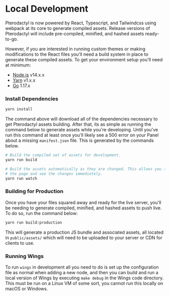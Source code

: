 # Local Development
Pterodactyl is now powered by React, Typescript, and Tailwindcss using webpack at its core to generate compiled assets.
Release versions of Pterodactyl will include pre-compiled, minified, and hashed assets ready-to-go.

However, if you are interested in running custom themes or making modifications to the React files you'll need a build
system in place to generate these compiled assets. To get your environment setup you'll need at minimum:

* [Node.js](https://nodejs.org/en/) v14.x.x
* [Yarn](https://classic.yarnpkg.com/lang/en/) v1.x.x
* [Go](https://golang.org/) 1.17.x

### Install Dependencies
```bash
yarn install
```

The command above will download all of the dependencies necessary to get Pterodactyl assets building. After that, its as
simple as running the command below to generate assets while you're developing. Until you've run this command at least
once you'll likely see a 500 error on your Panel about a missing `manifest.json` file. This is generated by the commands
below.

```bash
# Build the compiled set of assets for development.
yarn run build

# Build the assets automatically as they are changed. This allows you to refresh
# the page and see the changes immediately.
yarn run watch
```

### Building for Production
Once you have your files squared away and ready for the live server, you'll be needing to generate compiled, minified,
and hashed assets to push live. To do so, run the command below:

```bash
yarn run build:production
```

This will generate a production JS bundle and associated assets, all located in `public/assets/` which will need to
be uploaded to your server or CDN for clients to use.

### Running Wings
To run `wings` in development all you need to do is set up the configuration file as normal when adding a new node, and
then you can build and run a local version of Wings by executing `make debug` in the Wings code directory. This must
be run on a Linux VM of some sort, you cannot run this locally on macOS or Windows.
